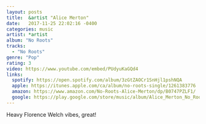 ```yaml
---
layout: posts
title:  &artist "Alice Merton"
date:   2017-11-25 22:02:16 -0400
categories: music
artist: *artist
album: "No Roots"
tracks:
  - "No Roots"
genre: "Pop"
rating: 3
video: https://www.youtube.com/embed/PUdyuKaGQd4
links:
  spotify: https://open.spotify.com/album/3zGtZAOCr1SnHjl1pshNQA
  apple: https://itunes.apple.com/ca/album/no-roots-single/1261383776
  amazon: https://www.amazon.com/No-Roots-Alice-Merton/dp/B0747PZLF1/
  google: https://play.google.com/store/music/album/Alice_Merton_No_Roots?id=Bitokese5wagrrftnypbpqxm22y&hl=en
---
```


Heavy Florence Welch vibes, great!
